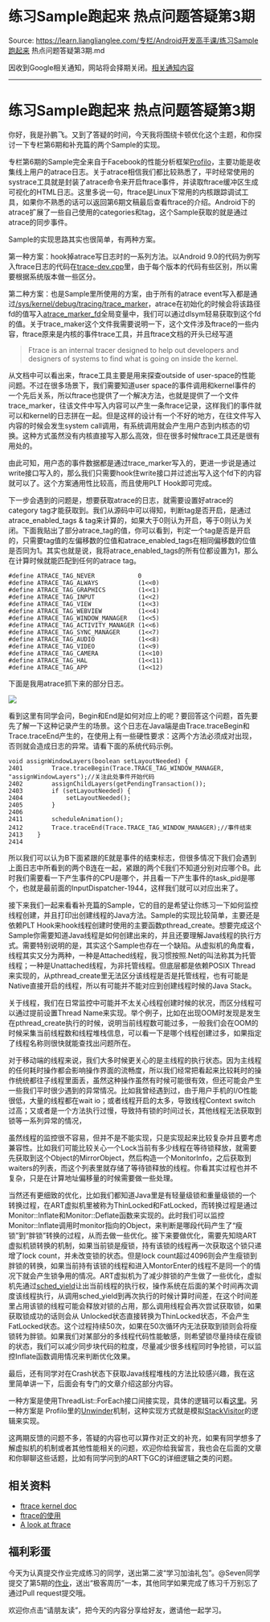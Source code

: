 # 练习Sample跑起来 热点问题答疑第3期 

Source: https://learn.lianglianglee.com/专栏/Android开发高手课/练习Sample跑起来 热点问题答疑第3期.md

因收到Google相关通知，网站将会择期关闭。[相关通知内容](https://lumendatabase.org/notices/44265620)

---

# 练习Sample跑起来 热点问题答疑第3期

你好，我是孙鹏飞。又到了答疑的时间，今天我将围绕卡顿优化这个主题，和你探讨一下专栏第6期和补充篇的两个Sample的实现。

专栏第6期的Sample完全来自于Facebook的性能分析框架[Profilo](https://github.com/facebookincubator/profilo)，主要功能是收集线上用户的atrace日志。关于atrace相信我们都比较熟悉了，平时经常使用的systrace工具就是封装了atrace命令来开启ftrace事件，并读取ftrace缓冲区生成可视化的HTML日志。这里多说一句，ftrace是Linux下常用的内核跟踪调试工具，如果你不熟悉的话可以返回第6期文稿最后查看ftrace的介绍。Android下的atrace扩展了一些自己使用的categories和tag，这个Sample获取的就是通过atrace的同步事件。

Sample的实现思路其实也很简单，有两种方案。

第一种方案：hook掉atrace写日志时的一系列方法。以Android 9.0的代码为例写入ftrace日志的代码在[trace-dev.cpp](http://androidxref.com/9.0.0_r3/xref/system/core/libcutils/trace-dev.cpp)里，由于每个版本的代码有些区别，所以需要根据系统版本做一些区分。

第二种方案：也是Sample里所使用的方案，由于所有的atrace event写入都是通过[/sys/kernel/debug/tracing/trace\_marker](http://androidxref.com/9.0.0_r3/xref/system/core/libcutils/trace-container.cpp#85)，atrace在初始化的时候会将该路径fd的值写入[atrace\_marker\_fd](http://androidxref.com/9.0.0_r3/s?defs=atrace_marker_fd&project=system)全局变量中，我们可以通过dlsym轻易获取到这个fd的值。关于trace\_maker这个文件我需要说明一下，这个文件涉及ftrace的一些内容，ftrace原来是内核的事件trace工具，并且ftrace文档的开头已经写道

> Ftrace is an internal tracer designed to help out developers and designers of systems to find what is going on inside the kernel.

从文档中可以看出来，ftrace工具主要是用来探查outside of user-space的性能问题。不过在很多场景下，我们需要知道user space的事件调用和kernel事件的一个先后关系，所以ftrace也提供了一个解决方法，也就是提供了一个文件trace\_marker，往该文件中写入内容可以产生一条ftrace记录，这样我们的事件就可以和kernel的日志拼在一起。但是这样的设计有一个不好的地方，在往文件写入内容的时候会发生system call调用，有系统调用就会产生用户态到内核态的切换。这种方式虽然没有内核直接写入那么高效，但在很多时候ftrace工具还是很有用处的。

由此可知，用户态的事件数据都是通过trace\_marker写入的，更进一步说是通过write接口写入的，那么我们只需要hook住write接口并过滤出写入这个fd下的内容就可以了。这个方案通用性比较高，而且使用PLT Hook即可完成。

下一步会遇到的问题是，想要获取atrace的日志，就需要设置好atrace的category tag才能获取到。我们从源码中可以得知，判断tag是否开启，是通过atrace\_enabled\_tags & tag来计算的，如果大于0则认为开启，等于0则认为关闭。下面我贴出了部分atrace\_tag的值，你可以看到，判定一个tag是否是开启的，只需要tag值的左偏移数的位值和atrace\_enabled\_tags在相同偏移数的位值是否同为1。其实也就是说，我将atrace\_enabled\_tags的所有位都设置为1，那么在计算时候就能匹配到任何的atrace tag。

```
#define ATRACE_TAG_NEVER            0      
#define ATRACE_TAG_ALWAYS           (1<<0)  
#define ATRACE_TAG_GRAPHICS         (1<<1)
#define ATRACE_TAG_INPUT            (1<<2)
#define ATRACE_TAG_VIEW             (1<<3)
#define ATRACE_TAG_WEBVIEW          (1<<4)
#define ATRACE_TAG_WINDOW_MANAGER   (1<<5)
#define ATRACE_TAG_ACTIVITY_MANAGER (1<<6)
#define ATRACE_TAG_SYNC_MANAGER     (1<<7)
#define ATRACE_TAG_AUDIO            (1<<8)
#define ATRACE_TAG_VIDEO            (1<<9)
#define ATRACE_TAG_CAMERA           (1<<10)
#define ATRACE_TAG_HAL              (1<<11)
#define ATRACE_TAG_APP              (1<<12)

```

下面是我用atrace抓下来的部分日志。

![](assets/bc7162b24ab24c0bba4d6e8360ff403c.jpg)

看到这里有同学会问，Begin和End是如何对应上的呢？要回答这个问题，首先要先了解一下这种记录产生的场景。这个日志在Java端是由Trace.traceBegin和Trace.traceEnd产生的，在使用上有一些硬性要求：这两个方法必须成对出现，否则就会造成日志的异常。请看下面的系统代码示例。

```
void assignWindowLayers(boolean setLayoutNeeded) {
2401        Trace.traceBegin(Trace.TRACE_TAG_WINDOW_MANAGER, "assignWindowLayers");//关注此处事件开始代码
2402        assignChildLayers(getPendingTransaction());
2403        if (setLayoutNeeded) {
2404            setLayoutNeeded();
2405        }
2406
2411        scheduleAnimation();
2412        Trace.traceEnd(Trace.TRACE_TAG_WINDOW_MANAGER);//事件结束
2413    }
2414

```

所以我们可以认为B下面紧跟的E就是事件的结束标志，但很多情况下我们会遇到上面日志中所看到的两个B连在一起，紧跟的两个E我们不知道分别对应哪个B。此时我们需要看一下产生事件的CPU是哪个，并且看一下产生事件的task\_pid是哪个，也就是最前面的InputDispatcher-1944，这样我们就可以对应出来了。

接下来我们一起来看看补充篇的Sample，它的目的是希望让你练习一下如何监控线程创建，并且打印出创建线程的Java方法。Sample的实现比较简单，主要还是依赖PLT Hook来hook线程创建时使用的主要函数pthread\_create。想要完成这个Sample你需要知道Java线程是如何创建出来的，并且还要理解Java线程的执行方式。需要特别说明的是，其实这个Sample也存在一个缺陷。从虚拟机的角度看，线程其实又分为两种，一种是Attached线程，我习惯按照.Net的叫法称其为托管线程；一种是Unattached线程，为非托管线程。但底层都是依赖POSIX Thread来实现的，从pthread\_create里无法区分该线程是否是托管线程，也有可能是Native直接开启的线程，所以有可能并不能对应到创建线程时候的Java Stack。

关于线程，我们在日常监控中可能并不太关心线程创建时候的状况，而区分线程可以通过提前设置Thread Name来实现。举个例子，比如在出现OOM时发现是发生在pthread\_create执行的时候，说明当前线程数可能过多，一般我们会在OOM的时候采集当前线程数和线程堆栈信息，可以看一下是哪个线程创建过多，如果指定了线程名称则很快就能查找出问题所在。

对于移动端的线程来说，我们大多时候更关心的是主线程的执行状态。因为主线程的任何耗时操作都会影响操作界面的流畅度，所以我们经常把看起来比较耗时的操作统统都往子线程里面丢，虽然这种操作虽然有时候可能很有效，但还可能会产生一些我们平时很少遇到的异常情况。比如我曾经遇到过，由于用户手机的I/O性能很低，大量的线程都在wait io；或者线程开启的太多，导致线程Context switch过高；又或者是一个方法执行过慢，导致持有锁的时间过长，其他线程无法获取到锁等一系列异常的情况，

虽然线程的监控很不容易，但并不是不能实现，只是实现起来比较复杂并且要考虑兼容性。比如我们可能比较关心一个Lock当前有多少线程在等待锁释放，就需要先获取到这个Object的MirrorObject，然后构造一个MonitorInfo，之后获取到waiters的列表，而这个列表里就存储了等待锁释放的线程。你看其实过程也并不复杂，只是在计算地址偏移量的时候需要做一些处理。

当然还有更细致的优化，比如我们都知道Java里是有轻量级锁和重量级锁的一个转换过程，在ART虚拟机里被称为ThinLocked和FatLocked，而转换过程是通过Monitor::Inflate和Monitor::Deflate函数来实现的。此时我们可以监控Monitor::Inflate调用时monitor指向的Object，来判断是哪段代码产生了“瘦锁”到“胖锁”转换的过程，从而去做一些优化。接下来要做优化，需要先知晓ART虚拟机锁转换的机制，如果当前锁是瘦锁，持有该锁的线程再一次获取这个锁只递增了lock count，并未改变锁的状态。但是lock count超过4096则会产生瘦锁到胖锁的转换，如果当前持有该锁的线程和进入MontorEnter的线程不是同一个的情况下就会产生锁争用的情况。ART虚拟机为了减少胖锁的产生做了一些优化，虚拟机先通过[sched\_yield](http://man7.org/linux/man-pages/man2/sched_yield.2.html)让出当前线程的执行权，操作系统在后面的某个时间再次调度该线程执行，从调用sched\_yield到再次执行的时候计算时间差，在这个时间差里占用该锁的线程可能会释放对锁的占用，那么调用线程会再次尝试获取锁，如果获取锁成功的话则会从 Unlocked状态直接转换为ThinLocked状态，不会产生FatLocked状态。这个过程持续50次，如果在50次循环内无法获取到锁则会将瘦锁转为胖锁。如果我们对某部分的多线程代码性能敏感，则希望锁尽量持续在瘦锁的状态，我们可以减少同步块代码的粒度，尽量减少很多线程同时争抢锁，可以监控Inflate函数调用情况来判断优化效果。

最后，还有同学对在Crash状态下获取Java线程堆栈的方法比较感兴趣，我在这里简单讲一下，后面会有专门的文章介绍这部分内容。

一种方案是使用ThreadList::ForEach接口间接实现，具体的逻辑可以看[这里](http://androidxref.com/9.0.0_r3/xref/art/runtime/trace.cc#286)。另一种方案是 Profilo里的[Unwinder](https://github.com/facebookincubator/profilo/blob/master/cpp/profiler/unwindc/)机制，这种实现方式就是模拟[StackVisitor](http://androidxref.com/9.0.0_r3/xref/art/runtime/stack.cc#766)的逻辑来实现。

这两期反馈的问题不多，答疑的内容也可以算作对正文的补充，如果有同学想多了解虚拟机的机制或者其他性能相关的问题，欢迎你给我留言，我也会在后面的文章和你聊聊这些话题，比如有同学问到的ART下GC的详细逻辑之类的问题。

## 相关资料

* [ftrace kernel doc](https://git.kernel.org/pub/scm/linux/kernel/git/torvalds/linux.git/tree/Documentation/trace/ftrace.rst)
* [ftrace的使用](https://source.android.google.cn/devices/tech/debug/ftrace)
* [A look at ftrace](https://lwn.net/Articles/322666/)

## 福利彩蛋

今天为认真提交作业完成练习的同学，送出第二波“学习加油礼包”。@Seven同学提交了第5期的[作业](https://github.com/AndroidAdvanceWithGeektime/Chapter05/pull/1)，送出“极客周历”一本，其他同学如果完成了练习千万别忘了通过Pull request提交哦。

欢迎你点击“请朋友读”，把今天的内容分享给好友，邀请他一起学习。